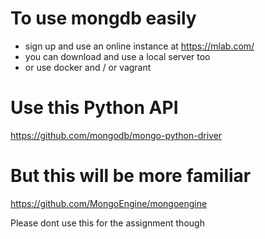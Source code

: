 # To use mongdb easily 
- sign up and use an online instance at https://mlab.com/
- you can download and use a local server too
- or use docker and / or vagrant

# Use this Python API
https://github.com/mongodb/mongo-python-driver

# But this will be more familiar
https://github.com/MongoEngine/mongoengine

Please dont use this for the assignment though


